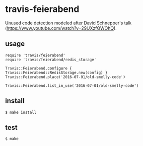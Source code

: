 # travis-feierabend

Unused code detection modeled after David Schnepper's talk (https://www.youtube.com/watch?v=29UXzfQWOhQ).

## usage

    require 'travis/feierabend'
    require 'travis/feierabend/redis_storage'

    Travis::Feierabend.configure { Travis::Feierabend::RedisStorage.new(config) }
    Travis::Feierabend.place('2016-07-01/old-smelly-code')

    Travis::Feierabend.list_in_use('2016-07-01/old-smelly-code')

## install

    $ make install

## test

    $ make
